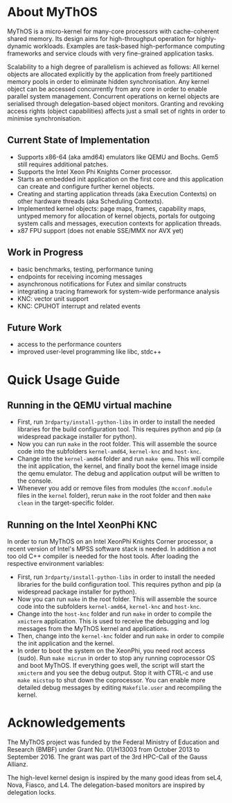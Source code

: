 # About MyThOS

MyThOS is a micro-kernel for many-core processors with cache-coherent
shared memory. Its design aims for high-throughput operation for
highly-dynamic workloads. Examples are task-based high-performance
computing frameworks and service clouds with very fine-grained
application tasks.

Scalability to a high degree of parallelism is achieved as follows:
All kernel objects are allocated explicitly by the application from
freely partitioned memory pools in order to eliminate hidden
synchronisation. Any kernel object can be accessed concurrently from
any core in order to enable parallel system management. Concurrent
operations on kernel objects are serialised through delegation-based
object monitors. Granting and revoking access rights (object
capabilities) affects just a small set of rights in order to minimise
synchronisation.

## Current State of Implementation

* Supports x86-64 (aka amd64) emulators like QEMU and Bochs.
  Gem5 still requires additional patches.
* Supports the Intel Xeon Phi Knights Corner processor.
* Starts an embedded init application on the first core and this
  application can create and configure further kernel objects.
* Creating and starting application threads (aka Execution Contexts)
  on other hardware threads (aka Scheduling Contexts).
* Implemented kernel objects: page maps, frames, capability maps,
  untyped memory for allocation of kernel objects,
  portals for outgoing system calls and messages,
  execution contexts for application threads.
* x87 FPU support (does not enable SSE/MMX nor AVX yet)

## Work in Progress

* basic benchmarks, testing, performance tuning
* endpoints for receiving incoming messages
* asynchronous notifications for Futex and similar constructs
* integrating a tracing framework for system-wide performance analysis
* KNC: vector unit support
* KNC: CPUHOT interrupt and related events

## Future Work

* access to the performance counters
* improved user-level programming like libc, stdc++

# Quick Usage Guide

## Running in the QEMU virtual machine

* First, run `3rdparty/install-python-libs` in order to install the needed libraries for the build configuration tool. This requires python and pip (a widespread package installer for python).
* Now you can run `make` in the root folder. This will assemble the source code into the subfolders `kernel-amd64`, `kernel-knc` and `host-knc`.
* Change into the `kernel-amd64` folder and run `make qemu`. This will compile the init application, the kernel, and finally boot the kernel image inside the qemu emulator. The debug and application output will be written to the console.
* Whenever you add or remove files from modules (the `mcconf.module` files in the `kernel` folder), rerun `make` in the root folder and then `make clean` in the target-specific folder.

## Running on the Intel XeonPhi KNC

In order to run MyThOS on an Intel XeonPhi Knights Corner processor, a recent version of Intel's MPSS software stack is needed. In addition a not too old C++ compiler is needed for the host tools. After loading the respective environment variables:
* First, run `3rdparty/install-python-libs` in order to install the needed libraries for the build configuration tool. This requires python and pip (a widespread package installer for python).
* Now you can run `make` in the root folder. This will assemble the source code into the subfolders `kernel-amd64`, `kernel-knc` and `host-knc`.
* Change into the `host-knc` folder and run `make` in order to compile the `xmicterm` application. This is used to receive the debugging and log messages from the MyThOS kernel and applications.
* Then, change into the `kernel-knc` folder and run `make` in order to compile the init application and the kernel.
* In order to boot the system on the XeonPhi, you need root access (sudo). Run `make micrun` in order to stop any running coprocessor OS and boot MyThOS. If everything goes well, the script will start the `xmicterm` and you see the debug output. Stop it with CTRL-c and use `make micstop` to shut down the coprocessor. You can enable more detailed debug messages by editing `Makefile.user` and recompiling the kernel.

# Acknowledgements

The MyThOS project was funded by the Federal Ministry of Education and Research (BMBF) under Grant No. 01/H13003 from October 2013 to September 2016. The grant was part of the 3rd HPC-Call of the Gauss Allianz.

The high-level kernel design is inspired by the many good ideas from seL4, Nova, Fiasco, and L4. The delegation-based monitors are inspired by delegation locks.
